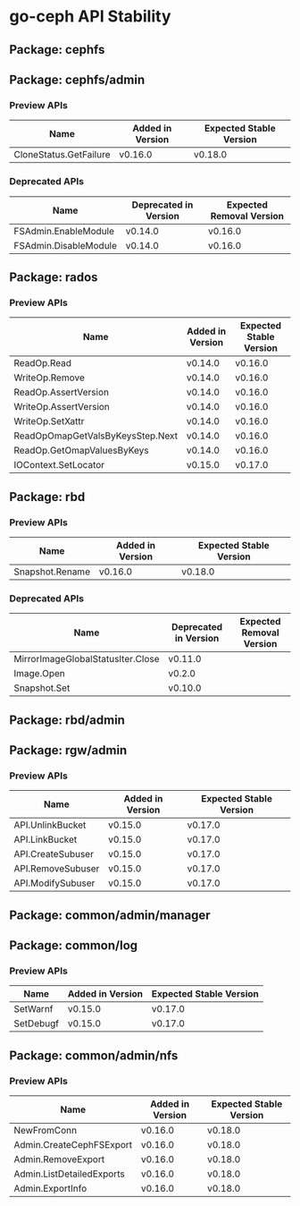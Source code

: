 <!-- GENERATED FILE: DO NOT EDIT DIRECTLY -->

# go-ceph API Stability

## Package: cephfs

## Package: cephfs/admin

### Preview APIs

Name | Added in Version | Expected Stable Version | 
---- | ---------------- | ----------------------- | 
CloneStatus.GetFailure | v0.16.0 | v0.18.0 | 

### Deprecated APIs

Name | Deprecated in Version | Expected Removal Version | 
---- | --------------------- | ------------------------ | 
FSAdmin.EnableModule | v0.14.0 | v0.16.0 | 
FSAdmin.DisableModule | v0.14.0 | v0.16.0 | 

## Package: rados

### Preview APIs

Name | Added in Version | Expected Stable Version | 
---- | ---------------- | ----------------------- | 
ReadOp.Read | v0.14.0 | v0.16.0 | 
WriteOp.Remove | v0.14.0 | v0.16.0 | 
ReadOp.AssertVersion | v0.14.0 | v0.16.0 | 
WriteOp.AssertVersion | v0.14.0 | v0.16.0 | 
WriteOp.SetXattr | v0.14.0 | v0.16.0 | 
ReadOpOmapGetValsByKeysStep.Next | v0.14.0 | v0.16.0 | 
ReadOp.GetOmapValuesByKeys | v0.14.0 | v0.16.0 | 
IOContext.SetLocator | v0.15.0 | v0.17.0 | 

## Package: rbd

### Preview APIs

Name | Added in Version | Expected Stable Version | 
---- | ---------------- | ----------------------- | 
Snapshot.Rename | v0.16.0 | v0.18.0 | 

### Deprecated APIs

Name | Deprecated in Version | Expected Removal Version | 
---- | --------------------- | ------------------------ | 
MirrorImageGlobalStatusIter.Close | v0.11.0 |  | 
Image.Open | v0.2.0 |  | 
Snapshot.Set | v0.10.0 |  | 

## Package: rbd/admin

## Package: rgw/admin

### Preview APIs

Name | Added in Version | Expected Stable Version | 
---- | ---------------- | ----------------------- | 
API.UnlinkBucket | v0.15.0 | v0.17.0 | 
API.LinkBucket | v0.15.0 | v0.17.0 | 
API.CreateSubuser | v0.15.0 | v0.17.0 | 
API.RemoveSubuser | v0.15.0 | v0.17.0 | 
API.ModifySubuser | v0.15.0 | v0.17.0 | 

## Package: common/admin/manager

## Package: common/log

### Preview APIs

Name | Added in Version | Expected Stable Version | 
---- | ---------------- | ----------------------- | 
SetWarnf | v0.15.0 | v0.17.0 | 
SetDebugf | v0.15.0 | v0.17.0 | 

## Package: common/admin/nfs

### Preview APIs

Name | Added in Version | Expected Stable Version | 
---- | ---------------- | ----------------------- | 
NewFromConn | v0.16.0 | v0.18.0 | 
Admin.CreateCephFSExport | v0.16.0 | v0.18.0 | 
Admin.RemoveExport | v0.16.0 | v0.18.0 | 
Admin.ListDetailedExports | v0.16.0 | v0.18.0 | 
Admin.ExportInfo | v0.16.0 | v0.18.0 | 

